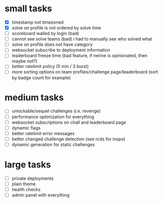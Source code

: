 # small tasks
- [x] timestamp not timezoned
- [x] solve on profile is not ordered by solve time
- [ ] scoreboard walled by login (bad)
- [ ] cannot see solve teams (bad) i had to manually see who solved what
- [ ] solve on profile does not have category
- [ ] websocket subscribe to deployment information
- [ ] leaderboard freeze time (bad feature, if nerine is opinionated, then maybe not?)
- [ ] better ratelimit policy (5 min / 3 burst)
- [ ] more sorting options on team profiles/challenge page/leaderboard (sort by badge count for example)

# medium tasks
- [ ] unlockable/sequel challenges (i.e. revenge)
- [ ] performance optimization for everything
- [ ] websocket subscriptions on chall and leaderboard page
- [ ] dynamic flags
- [ ] better ratelimit error messages
- [ ] better changed challenge detection (see rcds for inspo)
- [ ] dynamic generation for static challenges

# large tasks
- [ ] private deployments
- [ ] plain theme
- [ ] health checks
- [ ] admin panel with everything
